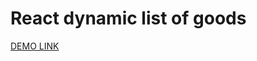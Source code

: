 # React dynamic list of goods

[DEMO LINK](https://olena-yanovska.github.io/react_dynamic-list-of-goods/)
